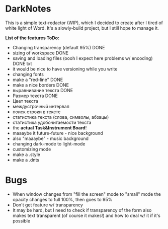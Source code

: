 # DarkNotes

This is a simple text-redactor (WIP), which I decided to create after I tired of white light of Word. It's a slowly-build project, but I still hope to manage it.

**List of the features ToDo:**
- Changing transparency (default 95%) DONE
- sizing of workspace DONE
- saving and loading files (oooh I expect here problems w/ encoding) DONE txt
- it would be nice to have versioning while you write
- changing fonts
- make a "red-line" DONE
- make a nice borders DONE
- выравнивание текста DONE
- Размер текста DONE
- Цвет текста
- междустрочный интервал
- поиск строки в тексте
- статистика текста (слова, символы, абзацы)
- статистика удобочитаемости текста
- the **actual Task&Instrument Board**!
- maaaybe it future-future - nice background
- also "maaaybe" - music background
- changing dark-mode to light-mode
- customizing mode
- make a .style
- make a .dnts

# Bugs

- When window changes from "fill the screen" mode to "small" mode the opacity changes to full 100%, then goes to 95%
- Don't get feature w/ transparency
- It may be hard, but I need to check if transparency of the form also makes text transparent (of course it makes!) and how to deal w/ it if it's possible
